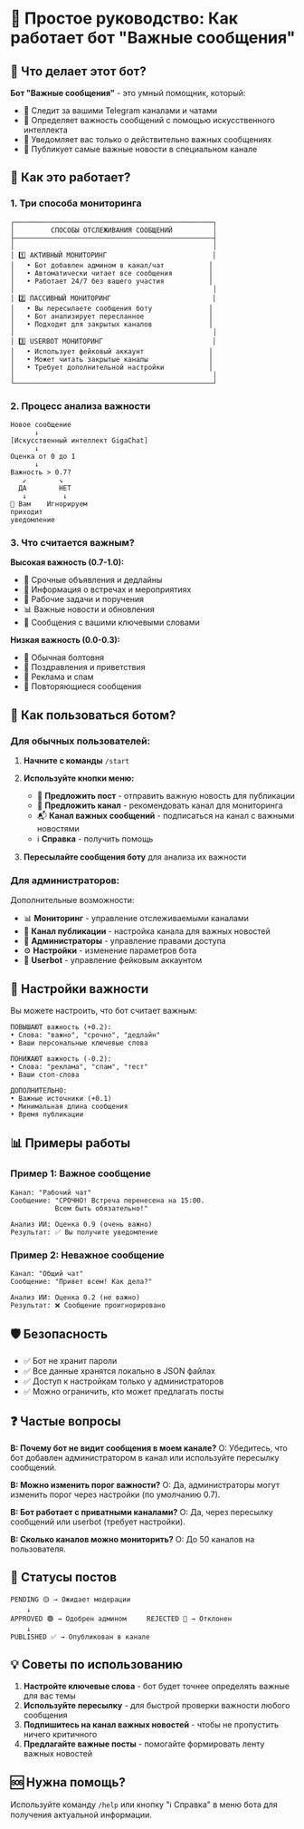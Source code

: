 # 🤖 Простое руководство: Как работает бот "Важные сообщения"

## 🎯 Что делает этот бот?

**Бот "Важные сообщения"** - это умный помощник, который:
- 📱 Следит за вашими Telegram каналами и чатами
- 🧠 Определяет важность сообщений с помощью искусственного интеллекта
- 🔔 Уведомляет вас только о действительно важных сообщениях
- 📢 Публикует самые важные новости в специальном канале

## 🚀 Как это работает?

### 1. Три способа мониторинга

```
┌─────────────────────────────────────────────────┐
│         СПОСОБЫ ОТСЛЕЖИВАНИЯ СООБЩЕНИЙ          │
├─────────────────────────────────────────────────┤
│                                                 │
│ 1️⃣ АКТИВНЫЙ МОНИТОРИНГ                          │
│   • Бот добавлен админом в канал/чат           │
│   • Автоматически читает все сообщения         │
│   • Работает 24/7 без вашего участия           │
│                                                 │
│ 2️⃣ ПАССИВНЫЙ МОНИТОРИНГ                         │
│   • Вы пересылаете сообщения боту              │
│   • Бот анализирует пересланное                │
│   • Подходит для закрытых каналов              │
│                                                 │
│ 3️⃣ USERBOT МОНИТОРИНГ                           │
│   • Использует фейковый аккаунт                │
│   • Может читать закрытые каналы               │
│   • Требует дополнительной настройки           │
│                                                 │
└─────────────────────────────────────────────────┘
```

### 2. Процесс анализа важности

```
Новое сообщение
      ↓
[Искусственный интеллект GigaChat]
      ↓
Оценка от 0 до 1
      ↓
Важность > 0.7?
   ↙        ↘
  ДА        НЕТ
   ↓         ↓
📱 Вам    Игнорируем
приходит
уведомление
```

### 3. Что считается важным?

**Высокая важность (0.7-1.0):**
- 🚨 Срочные объявления и дедлайны
- 📅 Информация о встречах и мероприятиях
- 💼 Рабочие задачи и поручения
- 📊 Важные новости и обновления
- 🎯 Сообщения с вашими ключевыми словами

**Низкая важность (0.0-0.3):**
- 💬 Обычная болтовня
- 🎉 Поздравления и приветствия
- 📢 Реклама и спам
- 🔄 Повторяющиеся сообщения

## 📱 Как пользоваться ботом?

### Для обычных пользователей:

1. **Начните с команды** `/start`
2. **Используйте кнопки меню:**
   - 📝 **Предложить пост** - отправить важную новость для публикации
   - 📢 **Предложить канал** - рекомендовать канал для мониторинга
   - 📬 **Канал важных сообщений** - подписаться на канал с важными новостями
   - ℹ️ **Справка** - получить помощь

3. **Пересылайте сообщения боту** для анализа их важности

### Для администраторов:

Дополнительные возможности:
- 📊 **Мониторинг** - управление отслеживаемыми каналами
- 📢 **Канал публикации** - настройка канала для важных новостей
- 👥 **Администраторы** - управление правами доступа
- ⚙️ **Настройки** - изменение параметров бота
- 🤖 **Userbot** - управление фейковым аккаунтом

## 🔧 Настройки важности

Вы можете настроить, что бот считает важным:

```
ПОВЫШАЮТ важность (+0.2):
• Слова: "важно", "срочно", "дедлайн"
• Ваши персональные ключевые слова

ПОНИЖАЮТ важность (-0.2):
• Слова: "реклама", "спам", "тест"
• Ваши стоп-слова

ДОПОЛНИТЕЛЬНО:
• Важные источники (+0.1)
• Минимальная длина сообщения
• Время публикации
```

## 📊 Примеры работы

### Пример 1: Важное сообщение
```
Канал: "Рабочий чат"
Сообщение: "СРОЧНО! Встреча перенесена на 15:00. 
           Всем быть обязательно!"
           
Анализ ИИ: Оценка 0.9 (очень важно)
Результат: ✅ Вы получите уведомление
```

### Пример 2: Неважное сообщение
```
Канал: "Общий чат"
Сообщение: "Привет всем! Как дела?"

Анализ ИИ: Оценка 0.2 (не важно)
Результат: ❌ Сообщение проигнорировано
```

## 🛡️ Безопасность

- ✅ Бот не хранит пароли
- ✅ Все данные хранятся локально в JSON файлах
- ✅ Доступ к настройкам только у администраторов
- ✅ Можно ограничить, кто может предлагать посты

## ❓ Частые вопросы

**В: Почему бот не видит сообщения в моем канале?**
О: Убедитесь, что бот добавлен администратором в канал или используйте пересылку сообщений.

**В: Можно изменить порог важности?**
О: Да, администраторы могут изменить порог через настройки (по умолчанию 0.7).

**В: Бот работает с приватными каналами?**
О: Да, через пересылку сообщений или userbot (требует настройки).

**В: Сколько каналов можно мониторить?**
О: До 50 каналов на пользователя.

## 🚦 Статусы постов

```
PENDING 🟡 → Ожидает модерации
    ↓
APPROVED 🟢 → Одобрен админом     REJECTED 🔴 → Отклонен
    ↓
PUBLISHED ✅ → Опубликован в канале
```

## 💡 Советы по использованию

1. **Настройте ключевые слова** - бот будет точнее определять важные для вас темы
2. **Используйте пересылку** - для быстрой проверки важности любого сообщения
3. **Подпишитесь на канал важных новостей** - чтобы не пропустить ничего критичного
4. **Предлагайте важные посты** - помогайте формировать ленту важных новостей

## 🆘 Нужна помощь?

Используйте команду `/help` или кнопку "ℹ️ Справка" в меню бота для получения актуальной информации.